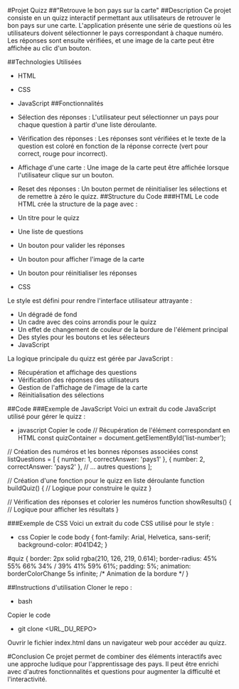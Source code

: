 #Projet Quizz 
##"Retrouve le bon pays sur la carte"
##Description
Ce projet consiste en un quizz interactif permettant aux utilisateurs de retrouver le bon pays sur une carte. L'application présente une série de questions où les utilisateurs doivent sélectionner le pays correspondant à chaque numéro. Les réponses sont ensuite vérifiées, et une image de la carte peut être affichée au clic d'un bouton.

##Technologies Utilisées
- HTML
- CSS
- JavaScript
##Fonctionnalités
- Sélection des réponses : L'utilisateur peut sélectionner un pays pour chaque question à partir d'une liste déroulante.
- Vérification des réponses : Les réponses sont vérifiées et le texte de la question est coloré en fonction de la réponse correcte (vert pour correct, rouge pour incorrect).
- Affichage d'une carte : Une image de la carte peut être affichée lorsque l'utilisateur clique sur un bouton.
- Reset des réponses : Un bouton permet de réinitialiser les sélections et de remettre à zéro le quizz.
##Structure du Code
###HTML
Le code HTML crée la structure de la page avec :

- Un titre pour le quizz
- Une liste de questions
- Un bouton pour valider les réponses
- Un bouton pour afficher l'image de la carte
- Un bouton pour réinitialiser les réponses
- CSS

Le style est défini pour rendre l'interface utilisateur attrayante :

- Un dégradé de fond
- Un cadre avec des coins arrondis pour le quizz
- Un effet de changement de couleur de la bordure de l'élément principal
- Des styles pour les boutons et les sélecteurs
- JavaScript

La logique principale du quizz est gérée par JavaScript :

- Récupération et affichage des questions
- Vérification des réponses des utilisateurs
- Gestion de l'affichage de l'image de la carte
- Réinitialisation des sélections

##Code
###Exemple de JavaScript
Voici un extrait du code JavaScript utilisé pour gérer le quizz :

- javascript
Copier le code
// Récupération de l'élément correspondant en HTML
const quizContainer = document.getElementById('list-number');

// Création des numéros et les bonnes réponses associées
const listQuestions = [
    { number: 1, correctAnswer: 'pays1' },
    { number: 2, correctAnswer: 'pays2' },
    // ... autres questions
];

// Création d'une fonction pour le quizz en liste déroulante
function buildQuiz() {
    // Logique pour construire le quizz
}

// Vérification des réponses et colorier les numéros
function showResults() {
    // Logique pour afficher les résultats
}

###Exemple de CSS
Voici un extrait du code CSS utilisé pour le style :

- css
Copier le code
body {
    font-family: Arial, Helvetica, sans-serif;
    background-color: #041D42;
}

#quiz {
    border: 2px solid rgba(210, 126, 219, 0.614);
    border-radius: 45% 55% 66% 34% / 39% 41% 59% 61%;
    padding: 5%;
    animation: borderColorChange 5s infinite; /* Animation de la bordure */
}

##Instructions d'utilisation
Cloner le repo :
- bash

Copier le code
- git clone <URL_DU_REPO>

Ouvrir le fichier index.html dans un navigateur web pour accéder au quizz.


#Conclusion
Ce projet permet de combiner des éléments interactifs avec une approche ludique pour l'apprentissage des pays. Il peut être enrichi avec d'autres fonctionnalités et questions pour augmenter la difficulté et l'interactivité.
